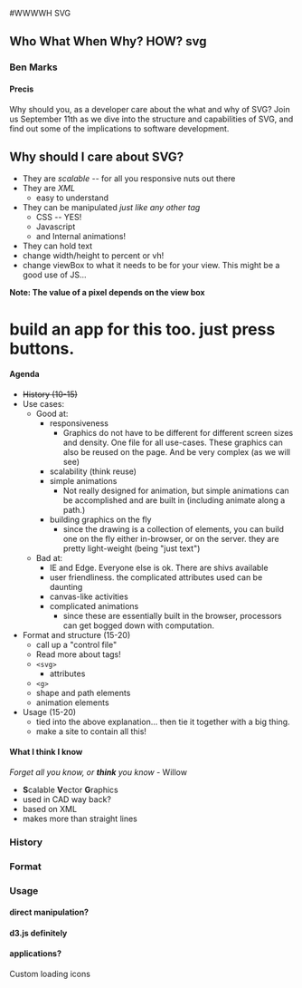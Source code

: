 #WWWWH SVG
## Who What When Why? HOW? svg
### Ben Marks

#### Precis
Why should you, as a developer care about the what and why of SVG? Join us September 11th as we dive into the structure and capabilities of SVG, and find out some of the implications to software development.


## Why should I care about SVG?
- They are _scalable_ -- for all you responsive nuts out there
- They are _XML_
    - easy to understand
- They can be manipulated _just like any other tag_
    - CSS -- YES!
    - Javascript
    - and Internal animations!
- They can hold text
- change width/height to percent or vh!
- change viewBox to what it needs to be for your view. This might be a good use of JS...


**Note: The value of a pixel depends on the view box**

# build an app for this too. just press buttons.

#### Agenda

- ~~History (10-15)~~
- Use cases:
    - Good at:
        - responsiveness
            - Graphics do not have to be different for different screen 
            sizes and density. One file for all use-cases. These graphics 
            can also be reused on the page. And be very complex (as we will see)
        - scalability (think reuse)
        - simple animations
            - Not really designed for animation, but simple animations can 
            be accomplished and are built in (including animate along a path.)
        - building graphics on the fly
          - since the drawing is a collection of elements, you can build 
          one on the fly either in-browser, or on the server. they are 
          pretty light-weight (being "just text") 
    - Bad at:
        - IE and Edge. Everyone else is ok. There are shivs available
        - user friendliness. the complicated attributes used can be daunting
        - canvas-like activities
        - complicated animations
            - since these are essentially built in the browser, processors 
            can get bogged down with computation.
- Format and structure (15-20)
    - call up a "control file"
    - Read more about tags!
    - `<svg>`
        - attributes
    - `<g>`
    - shape and path elements
    - animation elements
- Usage (15-20)
    - tied into the above explanation... then tie it together with a big thing.
    - make a site to contain all this!


#### What I think I know

_Forget all you know, or **think** you know_ - Willow

- **S**calable **V**ector **G**raphics
- used in CAD way back?
- based on XML
- makes more than straight lines

### History

### Format

### Usage

#### direct manipulation?
#### d3.js definitely

#### applications?
Custom loading icons
